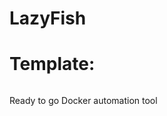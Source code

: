 # LazyFish

# Template:
[![<shotgunner>](https://circleci.com/<gh>/<shotgunner>/<LazyFish>.svg?style=svg)](<google.com>)


Ready to go Docker automation tool 
